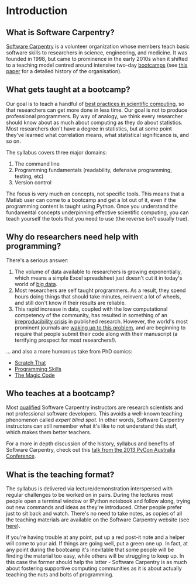 Introduction
============

What is Software Carpentry?
---
[Software Carpentry](http://software-carpentry.org/) is a volunteer organization whose members teach basic software 
skills to researchers in science, engineering, and medicine. It was founded in 1998, but came to prominence in the 
early 2010s when it shifted to a teaching model centred around intensive two-day 
[bootcamps](http://software-carpentry.org/bootcamps/index.html) (see [this paper](http://arxiv.org/abs/1307.5448) for a detailed history of the 
organisation). 


What gets taught at a bootcamp?
---
Our goal is to teach a handful of [best practices in scientific computing](http://arxiv.org/abs/1210.0530), so that 
researchers can get more done in less time. Our goal is 
not to produce professional programmers. By way of analogy, we think every researcher should know about as much about
computing as they do about statistics. Most researchers don't have a degree in statistics, but at some point they've 
learned what correlation means, what statistical significance is, and so on. 

The syllabus covers three major domains:

1. The command line
2. Programming fundamentals (readability, defensive programming, testing, etc) 
3. Version control

The focus is very much on concepts, not specific tools. This means that a Matlab user can come to a bootcamp and get a 
lot out of it, even if the programming content is taught using Python. Once you understand the fundamental concepts
underpinning effective scientific computing, you can teach yourself the tools that you need to use (the reverse isn't 
usually true).


Why do researchers need help with programming?
---
There's a serious answer:  

1. The volume of data available to researchers is growing exponentially, which means a simple Excel 
   spreadsheet just doesn't cut it in today's world of [big data](http://en.wikipedia.org/wiki/Big_data). 
2. Most researchers are self taught programmers. As a result, they spend hours doing things that 
   should take minutes, reinvent a lot of wheels, and still don't know if their results are reliable.
3. This rapid increase in data, coupled with the low computational competency of the community, has resulted in 
   something of an [irreproducibility crisis](http://www.nature.com/nature/focus/reproducibility/index.html) in 
   published research. However, the world's most prominent journals are 
   [waking up to this problem](http://drclimate.wordpress.com/2014/03/18/the-future-of-journal-submissions/), 
   and are beginning to require that people submit their code along with their manuscript (a terrifying prospect 
   for most researchers!).

... and also a more humorous take from PhD comics:  
* [Scratch That](http://phdcomics.com/comics.php?f=1689)
* [Programming Skills](http://phdcomics.com/comics.php?f=1688)
* [The Magic Code](http://phdcomics.com/comics.php?f=1687)


Who teaches at a bootcamp?
---
Most [qualified](http://www.software-carpentry.org/pages/team.html) Software Carpentry instructors are
research scientists and not professional software developers. This avoids a well-known teaching phenomenon called
*expert blind spot*. In other words, Software Carpentry instructors can still remember what it's like to not understand 
this stuff, which makes them better teachers.

For a more in depth discussion of the history, syllabus and benefits of Software Carpentry, 
check out this [talk from the 2013 PyCon Australia Conference](http://pyvideo.org/video/2230/software-carpentry-arrives-down-under).


What is the teaching format?
---
The syllabus is delivered via lecture/demonstration interspersed with regular challenges to be worked on in pairs.
During the lectures most people open a terminal window or IPython notebook and follow along, trying out new commands
and ideas as they're introduced. Other people prefer just to sit back and watch. There's no need to take notes, as
copies of all the teaching materials are available on the Software Carpentry website (see [here](http://www.software-carpentry.org/lessons.html)).

If you're having trouble at any point, put up a red post-it note and a helper will come to your aid. If things are
going well, put a green one up. In fact, at any point during the bootcamp it's inevitable that some people will be finding
the material too easy, while others will be struggling to keep up. In this case the former
should help the latter - Software Carpentry is as much about fostering supportive 
computing communities as it is about actually teaching the nuts and bolts of programming. 
